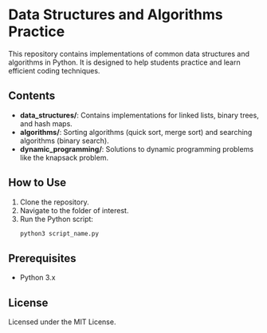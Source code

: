 # Data Structures and Algorithms Practice
This repository contains implementations of common data structures and algorithms in Python. It is designed to help students practice and learn efficient coding techniques.

## Contents
- **data_structures/**: Contains implementations for linked lists, binary trees, and hash maps.
- **algorithms/**: Sorting algorithms (quick sort, merge sort) and searching algorithms (binary search).
- **dynamic_programming/**: Solutions to dynamic programming problems like the knapsack problem.

## How to Use
1. Clone the repository.
2. Navigate to the folder of interest.
3. Run the Python script:
   ```bash
   python3 script_name.py
   ```

## Prerequisites
- Python 3.x

## License
Licensed under the MIT License.
